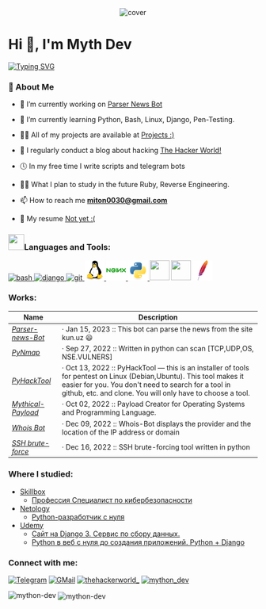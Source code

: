 <div align="center">
<img width="100%" height = "250px" src="https://raw.githubusercontent.com/rahulbanerjee26/githubProfileReadmeGenerator/main/banners/banner9.gif" alt="cover" />
</div>

<h1>Hi 👋, I'm Myth Dev</h1>
<!-- <p align='center'> -->
<a  href="https://github.com/mython-dev"><img src="https://readme-typing-svg.demolab.com?font=Fira+Code&pause=1000&color=1EC027&background=FFCAEA00&center=true&vCenter=true&width=435&lines=Im+a+junior+backend+developer;Im+a+junior+cybersecurity+specialist;Im+a+system+administrator+Linux" alt="Typing SVG" /></a>
<!-- </p> -->

### 🚀 About Me

- 🔭 I’m currently working on [Parser News Bot](https://github.com/mython-dev/Parser-news)

- 🌱 I’m currently learning Python, Bash, Linux, Django, Pen-Testing.

- 👨‍💻 All of my projects are available at [Projects :)](https://github.com/mython-dev?tab=repositories)

- 📝 I regularly conduct a blog about hacking [The Hacker World!](https://instagram.com/thehackerworld_)

- 🕔 In my free time I write scripts and telegram bots 

- 👨‍💻 What I plan to study in the future Ruby, Reverse Engineering.

- 📫 How to reach me **miton0030@gmail.com**

- 📄 My resume [Not yet :(](https://404.com/)

 
<h3 align="left"> <img src = "https://media2.giphy.com/media/QssGEmpkyEOhBCb7e1/giphy.gif?cid=ecf05e47a0n3gi1bfqntqmob8g9aid1oyj2wr3ds3mg700bl&rid=giphy.gif" width = 32px height=32px>Languages and Tools:</h3>
<p align="left"> <a href="https://www.gnu.org/software/bash/" target="_blank" rel="noreferrer"> <img src="https://www.vectorlogo.zone/logos/gnu_bash/gnu_bash-icon.svg" alt="bash" width="40" height="40"/> </a> <a href="https://www.djangoproject.com/" target="_blank" rel="noreferrer"> <img src="https://cdn.worldvectorlogo.com/logos/django.svg" alt="django" width="40" height="40"/> </a> <a href="https://git-scm.com/" target="_blank" rel="noreferrer"> <img src="https://www.vectorlogo.zone/logos/git-scm/git-scm-icon.svg" alt="git" width="40" height="40"/> </a> <a href="https://www.linux.org/" target="_blank" rel="noreferrer"> <img src="https://raw.githubusercontent.com/devicons/devicon/master/icons/linux/linux-original.svg" alt="linux" width="40" height="40"/> </a> <a href="https://www.nginx.com" target="_blank" rel="noreferrer"> <img src="https://raw.githubusercontent.com/devicons/devicon/master/icons/nginx/nginx-original.svg" alt="nginx" width="40" height="40"/> </a> <a href="https://www.python.org" target="_blank" rel="noreferrer"> <img src="https://raw.githubusercontent.com/devicons/devicon/master/icons/python/python-original.svg" alt="python" width="40" height="40"/> </a> 
<img width="40" height="40" src="https://cdn.jsdelivr.net/gh/devicons/devicon/icons/html5/html5-original.svg" /> 
<img width="40" height="40" src="https://cdn.jsdelivr.net/gh/devicons/devicon/icons/css3/css3-plain.svg" /> 

<img width="40" height = "40" src="https://raw.githubusercontent.com/devicons/devicon/1119b9f84c0290e0f0b38982099a2bd027a48bf1/icons/apache/apache-original.svg"/>
</p>


<h3>Works:</h3>
      
| Name                  | Description                                            |
| ----------------------|------------------------------------------------------- |
| _[Parser-news-Bot](https://github.com/mython-dev/Parser-news)_ | ·  Jan 15, 2023 :: This bot can parse the news from the site kun.uz 😃
| _[PyNmap](https://github.com/mython-dev/PyNmap)_ | · Sep 27, 2022 :: Written in python can scan [TCP,UDP,OS, NSE.VULNERS]
|_[PyHackTool](https://github.com/mython-dev/pyhacktool)_ | · Oct 13, 2022 :: PyHackTool — this is an installer of tools for pentest on Linux (Debian,Ubuntu). This tool makes it easier for you. You don't need to search for a tool in github, etc. and clone. You will only have to choose a tool.|
|_[Mythical-Payload](https://github.com/mython-dev/mythical-payload)_ | · Oct 02, 2022 :: Payload Creator for Operating Systems and Programming Language.|
|_[Whois Bot](https://github.com/mython-dev/Whois-Bot)_ | · Dec 09, 2022 :: Whois-Bot displays the provider and the location of the IP address or domain |
|_[SSH brute-force](https://github.com/mython-dev/ssh-brute-force)_ | · Dec 16, 2022 :: SSH brute-forcing tool written in python |

<h3>Where I studied:</h3>

- [Skillbox](https://skillbox.com/)
   - [Профессия Специалист по кибербезопасности](https://skillbox.uz/course/profession-cybersecurity/)
- [Netology](https://netology.ru/)
   - [Python-разработчик с нуля](https://netology.ru/programs/python) 
- [Udemy](https://www.udemy.com/)
   - [Сайт на Django 3. Сервис по сбору данных.](https://www.udemy.com/course/site-on-django-3/)
   - [Python в веб с нуля до создания приложений. Python + Django](www.udemy.com/course/python-pythondjango/)


<h3 align="left">Connect with me:</h3>

[<img alt="Telegram" src="https://img.shields.io/badge/Telegram-2CA5E0?style=for-the-badge&logo=telegram&logoColor=white"/>][telegram]
[<img alt="GMail" src="https://img.shields.io/badge/Gmail-D14836?style=for-the-badge&logo=gmail&logoColor=white"/>][gmail]
[<img alt="thehackerworld_" src="https://img.shields.io/badge/thehackerworld_-E4405F?style=for-the-badge&logo=instagram&logoColor=white"/>][thehackerworld_]
[<img alt="mython_dev" src="https://img.shields.io/badge/mython_dev-E4405F?style=for-the-badge&logo=instagram&logoColor=white"/>][mython_dev]

[telegram]: https://t.me/myth_dev
[gmail]: mailto:miton0030@gmail.com
[thehackerworld_]: https://instagram.com/thehackerworld_
[mython_dev]: https://instagram.com/mython_dev

<p><img align="left" src="https://github-readme-stats.vercel.app/api/top-langs?username=mython-dev&show_icons=true&locale=en&layout=compact" alt="mython-dev" /></p>

<p>&nbsp;<img align="center" src="https://github-readme-stats.vercel.app/api?username=mython-dev&show_icons=true&locale=en" alt="mython-dev" /></p>

